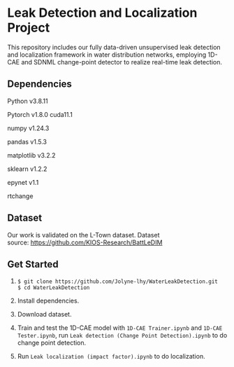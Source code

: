 # Leak Detection and Localization Project

This repository includes our fully data-driven unsupervised leak detection and localization framework in water distribution networks, employing 1D-CAE and SDNML change-point detector to realize
real-time leak detection.

## Dependencies

Python v3.8.11

Pytorch v1.8.0 cuda11.1

numpy v1.24.3

pandas v1.5.3

matplotlib v3.2.2

sklearn v1.2.2

epynet v1.1

rtchange

## Dataset

Our work is validated on the L-Town dataset. Dataset source: https://github.com/KIOS-Research/BattLeDIM

## Get Started

1. ```
   $ git clone https://github.com/Jolyne-lhy/WaterLeakDetection.git
   $ cd WaterLeakDetection
   ```

2. Install dependencies.

3. Download dataset.

4. Train and test the 1D-CAE model with `1D-CAE Trainer.ipynb` and `1D-CAE Tester.ipynb`, run `Leak detection (Change Point Detection).ipynb`  to do change point detection.

5. Run `Leak localization (impact factor).ipynb` to do localization.

